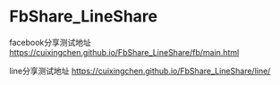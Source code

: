 # FbShare_LineShare
facebook分享测试地址
https://cuixingchen.github.io/FbShare_LineShare/fb/main.html

line分享测试地址
https://cuixingchen.github.io/FbShare_LineShare/line/

